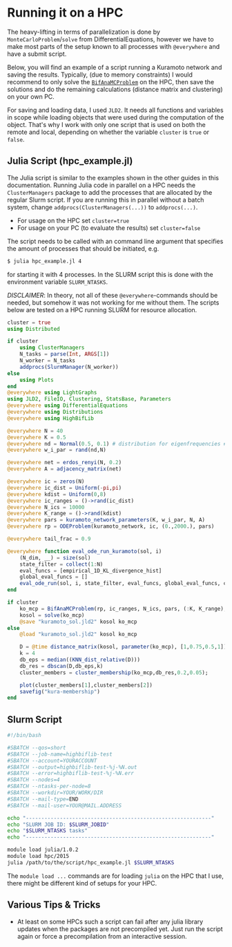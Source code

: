 # Running it on a HPC

The heavy-lifting in terms of parallelization is done by `MonteCarloProblem`/`solve` from DifferentialEquations, however we have to make most parts of the setup known to all processes with `@everywhere` and have a submit script.

Below, you will find an example of a script running a Kuramoto network and saving the results. Typically, (due to memory constraints) I would recommend to only solve the [`BifAnaMCProblem`](@ref) on the HPC, then save the solutions and do the remaining calculations (distance matrix and clustering) on your own PC.

For saving and loading data, I used `JLD2`. It needs all functions and variables in scope while loading objects that were used during the computation of the object. That's why I work with only one script that is used on both the remote and local, depending on whether the variable `cluster` is `true` or `false`.

## Julia Script (hpc_example.jl)

The Julia script is similar to the examples shown in the other guides in this documentation. Running Julia code in parallel on a HPC needs the `ClusterManagers` package to add the processes that are allocated by the regular Slurm script. If you are running this in parallel without a batch system, change `addprocs(ClusterManagers(...))` to `addprocs(...)`.

* For usage on the HPC set `cluster=true`
* For usage on your PC (to evaluate the results) set `cluster=false`

The script needs to be called with an command line argument that specifies the amount of processes that should be initiated, e.g.
```bash
$ julia hpc_example.jl 4
```
for starting it with 4 processes. In the SLURM script this is done with the environment variable `SLURM_NTASKS`.

_DISCLAIMER_: In theory, not all of these `@everywhere`-commands should be needed, but somehow it was not working for me without them. The scripts below are tested on a HPC running SLURM for resource allocation.

```julia
cluster = true
using Distributed

if cluster
    using ClusterManagers
    N_tasks = parse(Int, ARGS[1])
    N_worker = N_tasks
    addprocs(SlurmManager(N_worker))
else
    using Plots
end
@everywhere using LightGraphs
using JLD2, FileIO, Clustering, StatsBase, Parameters
@everywhere using DifferentialEquations
@everywhere using Distributions
@everywhere using HighBifLib

@everywhere N = 40
@everywhere K = 0.5
@everywhere nd = Normal(0.5, 0.1) # distribution for eigenfrequencies # mean = 0.5Hz, std = 0.1Hz
@everywhere w_i_par = rand(nd,N)

@everywhere net = erdos_renyi(N, 0.2)
@everywhere A = adjacency_matrix(net)

@everywhere ic = zeros(N)
@everywhere ic_dist = Uniform(-pi,pi)
@everywhere kdist = Uniform(0,8)
@everywhere ic_ranges = ()->rand(ic_dist)
@everywhere N_ics = 10000
@everywhere K_range = ()->rand(kdist)
@everywhere pars = kuramoto_network_parameters(K, w_i_par, N, A)
@everywhere rp = ODEProblem(kuramoto_network, ic, (0.,2000.), pars)

@everywhere tail_frac = 0.9

@everywhere function eval_ode_run_kuramoto(sol, i)
    (N_dim, __) = size(sol)
    state_filter = collect(1:N)
    eval_funcs = [empirical_1D_KL_divergence_hist]
    global_eval_funcs = []
    eval_ode_run(sol, i, state_filter, eval_funcs, global_eval_funcs, cyclic_setback=true)
end

if cluster
    ko_mcp = BifAnaMCProblem(rp, ic_ranges, N_ics, pars, (:K, K_range), eval_ode_run_kuramoto, tail_frac)
    kosol = solve(ko_mcp)
    @save "kuramoto_sol.jld2" kosol ko_mcp
else
    @load "kuramoto_sol.jld2" kosol ko_mcp

    D = @time distance_matrix(kosol, parameter(ko_mcp), [1,0.75,0.5,1]);
    k = 4
    db_eps = median((KNN_dist_relative(D)))
    db_res = dbscan(D,db_eps,k)
    cluster_members = cluster_membership(ko_mcp,db_res,0.2,0.05);

    plot(cluster_members[1],cluster_members[2])
    savefig("kura-membership")
end
```

## Slurm Script

```bash
#!/bin/bash

#SBATCH --qos=short
#SBATCH --job-name=highbiflib-test
#SBATCH --account=YOURACCOUNT
#SBATCH --output=highbiflib-test-%j-%N.out
#SBATCH --error=highbiflib-test-%j-%N.err
#SBATCH --nodes=4
#SBATCH --ntasks-per-node=8
#SBATCH --workdir=YOUR/WORK/DIR
#SBATCH --mail-type=END
#SBATCH --mail-user=YOUR@MAIL.ADDRESS

echo "------------------------------------------------------------"
echo "SLURM JOB ID: $SLURM_JOBID"
echo "$SLURM_NTASKS tasks"
echo "------------------------------------------------------------"

module load julia/1.0.2
module load hpc/2015
julia /path/to/the/script/hpc_example.jl $SLURM_NTASKS
```

The `module load ...` commands are for loading `julia` on the HPC that I use, there might be different kind of setups for your HPC.

## Various Tips & Tricks

* At least on some HPCs such a script can fail after any julia library updates when the packages are not precompiled yet. Just run the script again or force a precompilation from an interactive session. 
